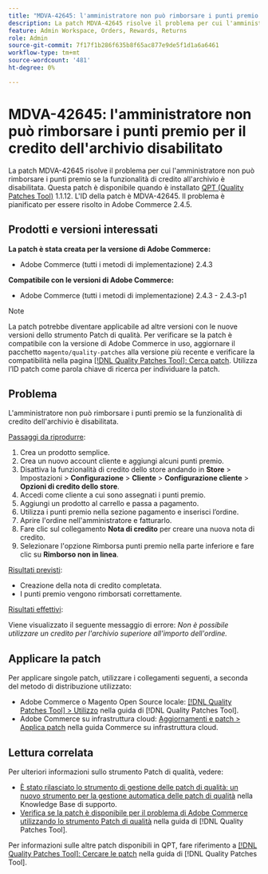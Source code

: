 ```yaml
---
title: "MDVA-42645: l'amministratore non può rimborsare i punti premio per il credito dell'archivio disabilitato"
description: La patch MDVA-42645 risolve il problema per cui l'amministratore non può rimborsare i punti premio se la funzionalità di credito all'archivio è disabilitata. Questa patch è disponibile quando è installato [Quality Patches Tool (QPT)](https://experienceleague.adobe.com/en/docs/commerce-knowledge-base/kb/announcements/commerce-announcements/magento-quality-patches-released-new-tool-to-self-serve-quality-patches) 1.1.12. L'ID della patch è MDVA-42645. Il problema è pianificato per essere risolto in Adobe Commerce 2.4.5.
feature: Admin Workspace, Orders, Rewards, Returns
role: Admin
source-git-commit: 7f17f1b286f635b8f65ac877e9de5f1d1a6a6461
workflow-type: tm+mt
source-wordcount: '481'
ht-degree: 0%

---
```


# MDVA-42645: l&#39;amministratore non può rimborsare i punti premio per il credito dell&#39;archivio disabilitato

La patch MDVA-42645 risolve il problema per cui l&#39;amministratore non può rimborsare i punti premio se la funzionalità di credito all&#39;archivio è disabilitata. Questa patch è disponibile quando è installato [QPT (Quality Patches Tool)](https://experienceleague.adobe.com/en/docs/commerce-knowledge-base/kb/announcements/commerce-announcements/magento-quality-patches-released-new-tool-to-self-serve-quality-patches) 1.1.12. L&#39;ID della patch è MDVA-42645. Il problema è pianificato per essere risolto in Adobe Commerce 2.4.5.

## Prodotti e versioni interessati

**La patch è stata creata per la versione di Adobe Commerce:**

* Adobe Commerce (tutti i metodi di implementazione) 2.4.3

**Compatibile con le versioni di Adobe Commerce:**

* Adobe Commerce (tutti i metodi di implementazione) 2.4.3 - 2.4.3-p1

>[!NOTE]
>
>La patch potrebbe diventare applicabile ad altre versioni con le nuove versioni dello strumento Patch di qualità. Per verificare se la patch è compatibile con la versione di Adobe Commerce in uso, aggiornare il pacchetto `magento/quality-patches` alla versione più recente e verificare la compatibilità nella pagina [[!DNL Quality Patches Tool]: Cerca patch](https://experienceleague.adobe.com/en/docs/commerce-knowledge-base/kb/announcements/commerce-announcements/magento-quality-patches-released-new-tool-to-self-serve-quality-patches). Utilizza l’ID patch come parola chiave di ricerca per individuare la patch.

## Problema

L&#39;amministratore non può rimborsare i punti premio se la funzionalità di credito dell&#39;archivio è disabilitata.

<u>Passaggi da riprodurre</u>:

1. Crea un prodotto semplice.
1. Crea un nuovo account cliente e aggiungi alcuni punti premio.
1. Disattiva la funzionalità di credito dello store andando in **Store** > Impostazioni > **Configurazione** > **Cliente** > **Configurazione cliente** > **Opzioni di credito dello store**.
1. Accedi come cliente a cui sono assegnati i punti premio.
1. Aggiungi un prodotto al carrello e passa a pagamento.
1. Utilizza i punti premio nella sezione pagamento e inserisci l’ordine.
1. Aprire l&#39;ordine nell&#39;amministratore e fatturarlo.
1. Fare clic sul collegamento **Nota di credito** per creare una nuova nota di credito.
1. Selezionare l&#39;opzione Rimborsa punti premio nella parte inferiore e fare clic su **Rimborso non in linea**.

<u>Risultati previsti</u>:

* Creazione della nota di credito completata.
* I punti premio vengono rimborsati correttamente.

<u>Risultati effettivi</u>:

Viene visualizzato il seguente messaggio di errore: *Non è possibile utilizzare un credito per l&#39;archivio superiore all&#39;importo dell&#39;ordine.*

## Applicare la patch

Per applicare singole patch, utilizzare i collegamenti seguenti, a seconda del metodo di distribuzione utilizzato:

* Adobe Commerce o Magento Open Source locale: [[!DNL Quality Patches Tool] > Utilizzo](/help/tools/quality-patches-tool/usage.md) nella guida di [!DNL Quality Patches Tool].
* Adobe Commerce su infrastruttura cloud: [Aggiornamenti e patch > Applica patch](https://experienceleague.adobe.com/docs/commerce-cloud-service/user-guide/develop/upgrade/apply-patches.html) nella guida Commerce su infrastruttura cloud.

## Lettura correlata

Per ulteriori informazioni sullo strumento Patch di qualità, vedere:

* [È stato rilasciato lo strumento di gestione delle patch di qualità: un nuovo strumento per la gestione automatica delle patch di qualità](https://experienceleague.adobe.com/en/docs/commerce-knowledge-base/kb/announcements/commerce-announcements/magento-quality-patches-released-new-tool-to-self-serve-quality-patches) nella Knowledge Base di supporto.
* [Verifica se la patch è disponibile per il problema di Adobe Commerce utilizzando lo strumento Patch di qualità](/help/tools/quality-patches-tool/patches-available-in-qpt/check-patch-for-magento-issue-with-magento-quality-patches.md) nella guida di [!DNL Quality Patches Tool].

Per informazioni sulle altre patch disponibili in QPT, fare riferimento a [[!DNL Quality Patches Tool]: Cercare le patch](https://experienceleague.adobe.com/tools/commerce-quality-patches/index.html) nella guida di [!DNL Quality Patches Tool].
